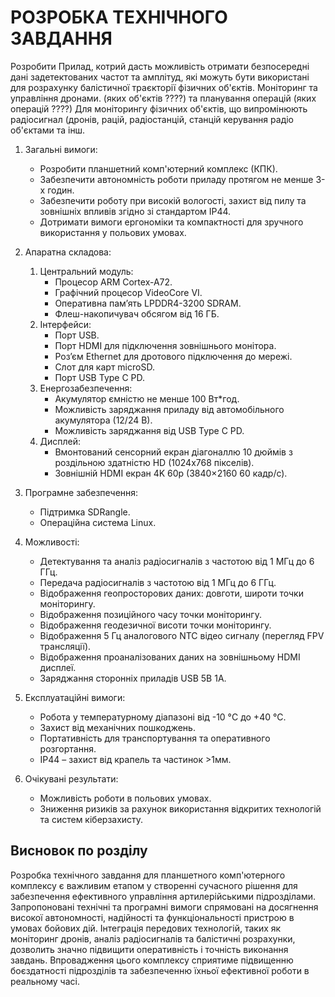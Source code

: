 # РОЗРОБКА ТЕХНІЧНОГО ЗАВДАННЯ
Розробити Прилад, котрий дасть можливість отримати безпосередні дані задетектованих частот та амплітуд, які можуть бути використані для розрахунку балістичної траєкторії фізичних об'єктів. Моніторинг та управління дронами. (яких об'єктів ????)  та планування операцій (яких операцій ????) Для моніторингу фізичних об'єктів, що випромінюють радіосигнал (дронів, рацій, радіостанцій, станцій керування радіо об'єктами та інш.

1. Загальні вимоги:
    * Розробити планшетний комп'ютерний комплекс (КПК).  
    * Забезпечити автономність роботи приладу протягом не менше 3-х годин.  
    * Забезпечити роботу при високій вологості, захист від пилу та зовнішніх впливів згідно зі стандартом IP44.  
    * Дотримати вимоги ергономіки та компактності для зручного використання у польових умовах.

2. Апаратна складова:

   1. Центральний модуль:
      * Процесор ARM Cortex-A72.  
      * Графічний процесор VideoCore VI.  
      * Оперативна пам’ять LPDDR4-3200 SDRAM.  
      * Флеш-накопичувач обсягом від 16 ГБ.
   2. Інтерфейси:
      * Порт USB.  
      * Порт HDMI для підключення зовнішнього монітора.  
      * Роз’єм Ethernet для дротового підключення до мережі.  
      * Слот для карт microSD.  
      * Порт USB Type C PD.
   3. Енергозабезпечення:
      * Акумулятор ємністю не менше 100 Вт\*год.  
      * Можливість заряджання приладу від автомобільного акумулятора (12/24 В).  
      * Можливість заряджання від USB Type C PD.
   4. Дисплей:
      * Вмонтований сенсорний екран діагоналлю 10 дюймів з роздільною здатністю HD (1024x768 пікселів).  
      * Зовнішній HDMI екран 4K 60р (3840×2160  60 кадр/с).

3. Програмне забезпечення:

    * Підтримка SDRangle.  
    * Операційна система Linux.

4. Можливості:

    * Детектування та аналіз радіосигналів з частотою від 1 МГц до 6 ГГц.  
    * Передача радіосигналів з частотою від 1 МГц до 6 ГГц.  
    * Відображення геопросторових даних: довготи, широти точки моніторингу.  
    * Відображення позиційного часу точки моніторингу.  
    * Відображення геодезичної висоти точки моніторингу.  
    * Відображення 5 Гц аналогового NTC відео сигналу (перегляд FPV трансляції).  
    * Відображення проаналізованих даних на зовнішньому HDMI дисплеї.  
    * Заряджання сторонніх приладів USB 5В 1А.

5. Експлуатаційні вимоги:

    * Робота у температурному діапазоні від \-10 °C до \+40 °C.  
    * Захист від механічних пошкоджень.  
    * Портативність для транспортування та оперативного розгортання.  
    * IP44 – захист від крапель та частинок \>1мм.

6. Очікувані результати:
    * Можливість роботи в польових умовах.  
    * Зниження ризиків за рахунок використання відкритих технологій та систем кіберзахисту.

## Висновок по розділу

Розробка технічного завдання для планшетного комп'ютерного комплексу є важливим етапом у створенні сучасного рішення для забезпечення ефективного управління артилерійськими підрозділами. Запропоновані технічні та програмні вимоги спрямовані на досягнення високої автономності, надійності та функціональності пристрою в умовах бойових дій. Інтеграція передових технологій, таких як моніторинг дронів, аналіз радіосигналів та балістичні розрахунки, дозволить значно підвищити оперативність і точність виконання завдань. Впровадження цього комплексу сприятиме підвищенню боєздатності підрозділів та забезпеченню їхньої ефективної роботи в реальному часі.